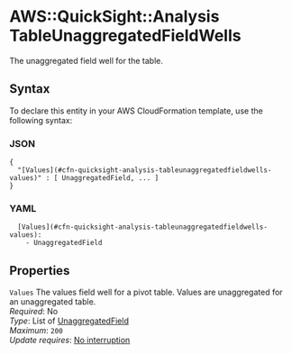 # AWS::QuickSight::Analysis TableUnaggregatedFieldWells<a name="aws-properties-quicksight-analysis-tableunaggregatedfieldwells"></a>

The unaggregated field well for the table\.

## Syntax<a name="aws-properties-quicksight-analysis-tableunaggregatedfieldwells-syntax"></a>

To declare this entity in your AWS CloudFormation template, use the following syntax:

### JSON<a name="aws-properties-quicksight-analysis-tableunaggregatedfieldwells-syntax.json"></a>

```
{
  "[Values](#cfn-quicksight-analysis-tableunaggregatedfieldwells-values)" : [ UnaggregatedField, ... ]
}
```

### YAML<a name="aws-properties-quicksight-analysis-tableunaggregatedfieldwells-syntax.yaml"></a>

```
  [Values](#cfn-quicksight-analysis-tableunaggregatedfieldwells-values): 
    - UnaggregatedField
```

## Properties<a name="aws-properties-quicksight-analysis-tableunaggregatedfieldwells-properties"></a>

`Values`  <a name="cfn-quicksight-analysis-tableunaggregatedfieldwells-values"></a>
The values field well for a pivot table\. Values are unaggregated for an unaggregated table\.  
*Required*: No  
*Type*: List of [UnaggregatedField](aws-properties-quicksight-analysis-unaggregatedfield.md)  
*Maximum*: `200`  
*Update requires*: [No interruption](https://docs.aws.amazon.com/AWSCloudFormation/latest/UserGuide/using-cfn-updating-stacks-update-behaviors.html#update-no-interrupt)